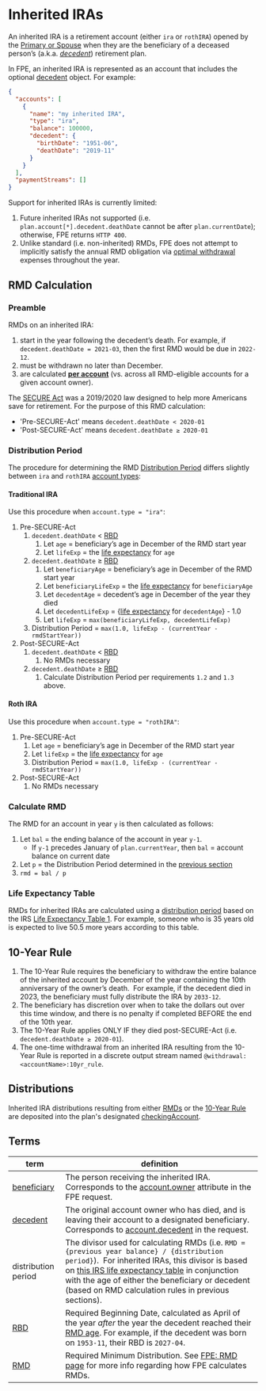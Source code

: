 # Inherited IRAs

An inherited IRA is a retirement account (either `ira` or `rothIRA`) opened by the [Primary or Spouse](datatypes.md#plan) when they are the beneficiary of a deceased person’s (a.k.a. _[decedent](https://www.investopedia.com/terms/d/decedent.asp)_) retirement plan.

In FPE, an inherited IRA is represented as an account that includes the optional [decedent](datatypes.md#decedent) object.  For example:

```json
{
  "accounts": [
    {
      "name": "my inherited IRA", 
      "type": "ira",
      "balance": 100000,
      "decedent": {
        "birthDate": "1951-06",
        "deathDate": "2019-11"
      }
    }
  ],
  "paymentStreams": []
}
```

Support for inherited IRAs is currently limited:

1. Future inherited IRAs not supported (i.e. `plan.account[*].decedent.deathDate` cannot be after `plan.currentDate`); otherwise, FPE returns `HTTP 400`.
1. Unlike standard (i.e. non-inherited) RMDs, FPE does not attempt to implicitly satisfy the annual RMD obligation via [optimal withdrawal](optimal_withdraw.md) expenses throughout the year.


## RMD Calculation

### Preamble

RMDs on an inherited IRA:

1. start in the year following the decedent’s death.  For example, if `decedent.deathDate = 2021-03`, then the first RMD would be due in `2022-12`.
1. must be withdrawn no later than December.
1. are calculated <u>**per account**</u> (vs. across all RMD-eligible accounts for a given account owner).

The [SECURE Act](https://www.investopedia.com/secure-act-4688468) was a 2019/2020 law designed to help more Americans save for retirement.  For the purpose of this RMD calculation:

- 'Pre-SECURE-Act' means `decedent.deathDate < 2020-01`
- 'Post-SECURE-Act' means `decedent.deathDate ≥ 2020-01`

### Distribution Period

The procedure for determining the RMD [Distribution Period](#terms) differs slightly between `ira` and `rothIRA` [account types](datatypes.md#accounttype):

#### Traditional IRA

Use this procedure when `account.type = "ira"`:

1. Pre-SECURE-Act
    1. `decedent.deathDate` < [RBD](#terms)
        1. Let `age` = beneficiary’s age in December of the RMD start year
        1. Let `lifeExp` = the [life expectancy](#life-expectancy-table) for `age`
    1. `decedent.deathDate` ≥ [RBD](#terms)
        1. Let `beneficiaryAge` = beneficiary’s age in December of the RMD start year
        1. Let `beneficiaryLifeExp` = the [life expectancy](#life-expectancy-table) for `beneficiaryAge`
        1. Let `decedentAge` = decedent’s age in December of the year they died
        1. Let `decedentLifeExp` = {[life expectancy](#life-expectancy-table) for `decedentAge`} - 1.0
        1. Let `lifeExp` = `max(beneficiaryLifeExp, decedentLifeExp)`
    1. Distribution Period = `max(1.0, lifeExp - (currentYear - rmdStartYear))`
1. Post-SECURE-Act
    1. `decedent.deathDate` < [RBD](#terms)
        1. No RMDs necessary
    1. `decedent.deathDate` ≥ [RBD](#terms)
        1. Calculate Distribution Period per requirements `1.2` and `1.3` above.

#### Roth IRA

Use this procedure when `account.type = "rothIRA"`:

1. Pre-SECURE-Act
    1. Let `age` = beneficiary’s age in December of the RMD start year
    1. Let `lifeExp` = the [life expectancy](#life-expectancy-table) for `age`
    1. Distribution Period = `max(1.0, lifeExp - (currentYear - rmdStartYear))`
1. Post-SECURE-Act
    1. No RMDs necessary

### Calculate RMD

The RMD for an account in year `y` is then calculated as follows:

1. Let `bal` = the ending balance of the account in year `y-1`.
    - If `y-1` precedes January of `plan.currentYear`, then `bal` = account balance on current date
1. Let `p` = the Distribution Period determined in the [previous section](#distribution-period)
1. `rmd = bal / p`

### Life Expectancy Table

RMDs for inherited IRAs are calculated using a [distribution period](#terms) based on the IRS [Life Expectancy Table 1](https://www.irs.gov/publications/p590b#en_US_2023_publink100089977).  For example, someone who is 35 years old is expected to live 50.5 more years according to this table.


## 10-Year Rule

1. The 10-Year Rule requires the beneficiary to withdraw the entire balance of the inherited account by December of the year containing the 10th anniversary of the owner’s death.  For example, if the decedent died in 2023, the beneficiary must fully distribute the IRA by `2033-12`.
1. The beneficiary has discretion over when to take the dollars out over this time window, and there is no penalty if completed BEFORE the end of the 10th year.
1. The 10-Year Rule applies ONLY IF they died post-SECURE-Act (i.e. `decedent.deathDate ≥ 2020-01`).
1. The one-time withdrawal from an inherited IRA resulting from the 10-Year Rule is reported in a discrete output stream named `@withdrawal:<accountName>:10yr_rule`.


## Distributions

Inherited IRA distributions resulting from either [RMDs](#rmd-calculation) or the [10-Year Rule](#10-year-rule) are deposited into the plan's designated [checkingAccount](datatypes.md#cashflow).


## Terms

| term         | definition |
| ------------ | ---------- |
| [beneficiary](https://www.investopedia.com/terms/b/beneficiary.asp) | The person receiving the inherited IRA. Corresponds to the [account.owner](datatypes.md#account) attribute in the FPE request. |
| [decedent](https://www.investopedia.com/terms/d/decedent.asp) | The original account owner who has died, and is leaving their account to a designated beneficiary. Corresponds to [account.decedent](datatypes.md#decedent) in the request. |
| distribution period | The divisor used for calculating RMDs (i.e. `RMD = {previous year balance} / {distribution period}`).  For inherited IRAs, this divisor is based on [this IRS life expectancy table](#life-expectancy-table) in conjunction with the age of either the beneficiary or decedent (based on RMD calculation rules in previous sections). |
| [RBD](https://www.investopedia.com/terms/r/requiredbeginningdate.asp) | Required Beginning Date, calculated as April of the year _after_ the year the decedent reached their [RMD age](rmd.md#rmd-age).  For example, if the decedent was born on `1953-11`, their RBD is `2027-04`. |
| [RMD](https://www.investopedia.com/terms/r/requiredminimumdistribution.asp) | Required Minimum Distribution.  See [FPE: RMD page](rmd.md) for more info regarding how FPE calculates RMDs. |
